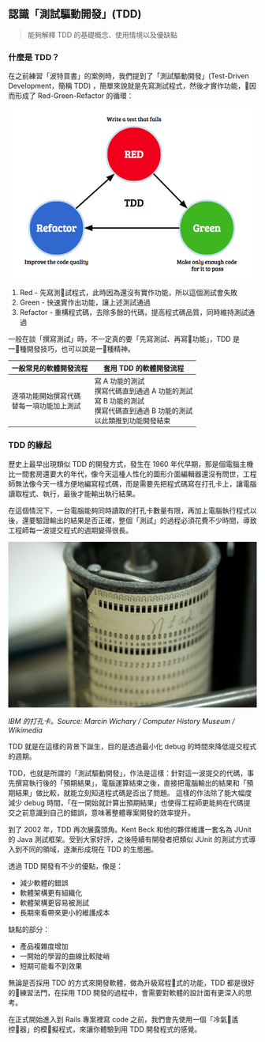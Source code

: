 ## 認識「測試驅動開發」(TDD)
> 能夠解釋 TDD 的基礎概念、使用情境以及優缺點

### 什麼是 TDD？

在之前練習「波特買書」的案例時，我們提到了「測試驅動開發」(Test-Driven Development，簡稱 TDD) ，簡單來說就是先寫測試程式，然後才實作功能，因而形成了 Red-Green-Refactor 的循環：

![image](images/red-green-refactor.png)

1. Red - 先寫測試程式，此時因為還沒有實作功能，所以這個測試會失敗
2. Green - 快速實作出功能，讓上述測試通過
3. Refactor - 重構程式碼，去除多餘的代碼，提高程式碼品質，同時維持測試通過

一般在談「撰寫測試」時，不一定真的要「先寫測試、再寫功能」，TDD 是一種開發技巧，也可以說是一種精神。

| 一般常見的軟體開發流程| 套用 TDD 的軟體開發流程|
|-----|-------------------|
| 逐項功能開始撰寫代碼<br>替每一項功能加上測試 | 寫 A 功能的測試<br> 撰寫代碼直到通過 A 功能的測試<br>寫 B 功能的測試<br>撰寫代碼直到通過 B 功能的測試<br>以此類推到功能開發結束 |

### TDD 的緣起

歷史上最早出現類似 TDD 的開發方式，發生在 1960 年代早期，那是個電腦主機比一間套房還要大的年代，像今天這㮔人性化的圖形介面編輯器還沒有問世，工程師無法像今天一樣方便地編寫程式碼，而是需要先把程式碼寫在打孔卡上，讓電腦讀取程式、執行，最後才能輸出執行結果。

在這個情況下，一台電腦能夠同時讀取的打孔卡數量有限，再加上電腦執行程式以後，還要驗證輸出的結果是否正確，整個「測試」的過程必須花費不少時間，導致工程師每一波提交程式的週期變得很長。

![image](images/0101.jpg)

_IBM 的打孔卡。Source: Marcin Wichary / Computer History Museum / Wikimedia_

TDD 就是在這樣的背景下誕生，目的是透過最小化 debug 的時間來降低提交程式的週期。

TDD，也就是所謂的「測試驅動開發」，作法是這樣：針對這一波提交的代碼，事先撰寫執行後的「預期結果」，電腦運算結束之後，直接把電腦輸出的結果和「預期結果」做比較，就能立刻知道程式碼是否出了問題。
這樣的作法除了能大幅度減少 debug 時間，「在一開始就計算出預期結果」也使得工程師更能夠在代碼提交之前意識到自己的錯誤，意味著整體專案開發的效率提升。

到了 2002 年，TDD 再次展露頭角。Kent Beck 和他的夥伴維護一套名為 JUnit 的 Java 測試框架。受到大家好評，之後陸續有開發者把類似 JUnit 的測試方式導入到不同的領域，逐漸形成現在 TDD 的生態圈。

透過 TDD 開發有不少的優點，像是：
- 減少軟體的錯誤
- 軟體架構更有組織化
- 軟體架構更容易被測試
- 長期來看帶來更小的維護成本

缺點的部分：
- 產品複雜度增加
- 一開始的學習的曲線比較陡峭
- 短期可能看不到效果

無論是否採用 TDD 的方式來開發軟體，做為升級寫程式的功能，TDD 都是很好的練習法門，在採用 TDD 開發的過程中，會需要對軟體的設計面有更深入的思考。

在正式開始進入到 Rails 專案裡寫 code 之前，我們會先使用一個「冷氣遙控器」的模擬程式，來讓你體驗到用 TDD 開發程式的感覺。
